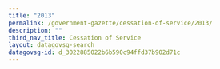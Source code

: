 ```yaml
---
title: "2013"
permalink: /government-gazette/cessation-of-service/2013/
description: ""
third_nav_title: Cessation of Service
layout: datagovsg-search
datagovsg-id: d_3022885022b6b590c94ffd37b902d71c
---
```

